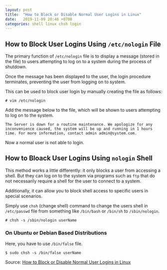 ```yaml
---
layout: post
title:  "How to Block or Disable Normal User Logins in Linux"
date:   2019-11-09 20:46 +0700
categories: shell linux chsh login
---
```

## How to Block User Logins Using `/etc/nologin` File

The primary function of `/etc/nologin` file is to display a message (stored in the file) to users attempting to log on to a system during the process of shutdown.

Once the message has been displayed to the user, the login procedure terminates, preventing the user from logging on to system.

This can be used to block user login by manually creating the file as follows:

```
# vim /etc/nologin
```

Add the message below to the file, which will be shown to users attempting to log on to the system.

```
The Server is down for a routine maintenance. We apologize for any inconvenience caused, the system will be up and running in 1 hours time. For more information, contact admin admin@system.com.
```

Now a normal user is not able to login.

## How to Bloack User Logins Using `nologin` Shell

This method works a little differently: it only blocks a user from accessing a shell. But they can log on to the system via programs such as `ftp` that do not necessarily require a shell for the user to connect to a system.

Additionally, it can allow you to block shell access to specific users in special scenarios.

Simply use `chsh` (change shell) command to change the users shell in `/etc/passwd` file from something like `/bin/bash` or `/bin/sh` to `/sbin/nologin`.

```
# chsh -s /sbin/nologin userName
```

### On Ubuntu or Debian Based Distributions

Here, you have to use `/bin/false` file.

```
$ sudo chsh -s /bin/false userName
```

Source: [How to Block or Disable Normal User Logins in Linux](https://www.tecmint.com/block-or-disable-normal-user-logins-in-linux/)
